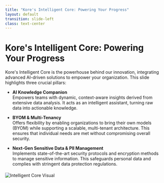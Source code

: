 ```yaml
---
title: "Kore's Intelligent Core: Powering Your Progress"
layout: default
transition: slide-left
class: text-center
---
```


# Kore's Intelligent Core: Powering Your Progress

Kore's Intelligent Core is the powerhouse behind our innovation, integrating advanced AI-driven solutions to empower your organization. This slide highlights three crucial pillars:

- **AI Knowledge Companion**  
  Empowers teams with dynamic, context-aware insights derived from extensive data analysis. It acts as an intelligent assistant, turning raw data into actionable knowledge.

- **BYOM & Multi-Tenancy**  
  Offers flexibility by enabling organizations to bring their own models (BYOM) while supporting a scalable, multi-tenant architecture. This ensures that individual needs are met without compromising overall security.

- **Next-Gen Sensitive Data & PII Management**  
  Implements state-of-the-art security protocols and encryption methods to manage sensitive information. This safeguards personal data and complies with stringent data protection regulations.

<div v-click style="margin-top:20px;">
  <img src="../public/images/intelligent-core.svg" alt="Intelligent Core Visual" style="max-width:70%;" />
</div>

<!-- 
Speaker Notes:
This slide focuses on the Intelligent Core of Kore, which is central to powering your progress.

- Start by explaining the "AI Knowledge Companion": emphasize how it acts as a real-time data assistant that transforms overwhelming data into clear, actionable insights, supporting decision-making processes across the organization.

- For "BYOM & Multi-Tenancy", highlight the unique flexibility this offers. Explain that our platform allows organizations to bring their own models, thereby ensuring that the solution is not only secure but also tailored to the specific needs of diverse user groups within a single scalable infrastructure.

- Discuss "Next-Gen Sensitive Data & PII Management": stress that protecting sensitive data and personally identifiable information is a top priority. Mention the rigorous encryption and compliance measures that keep data safe while enabling efficient access and usage.

Conclude by drawing attention to the SVG visual, which encapsulates these three core elements with distinct icons, symbolizing their integration within our intelligent ecosystem.
-->